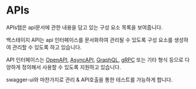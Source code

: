 # APIs

APIs탭은 api문서에 관한 내용을 담고 있는 구성 요소 목록을 보여줍니다.

백스테이지 API는 api 인터페이스를 문서화하여 관리될 수 있도록 구성 요소를 생성하여 관리할 수 있도록 하고 있습니다.

API 인터페이스는 [OpenAPI](https://swagger.io/specification/), [AsyncAPI](https://www.asyncapi.com/docs/reference/specification/v3.0.0), [GraphQL](https://spec.graphql.org/draft/#sec-Appendix-A-Grammar), [gRPC](https://grpc.io/docs/what-is-grpc/introduction/) 또는 기타 형식 등으로 다양하게 정의해서 사용할 수 있도록 지원하고 있습니다.

swagger-ui와 마찬가지로 관리 & API호출을 통한 테스트를 가능하게 합니다.
